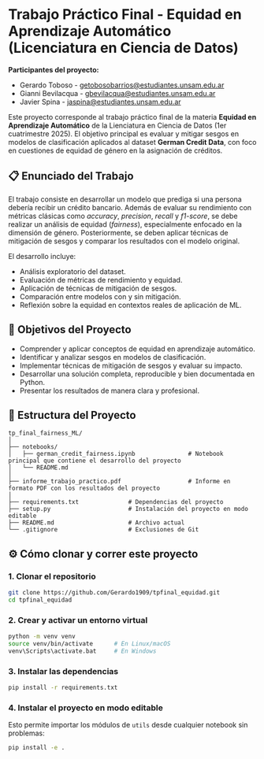 # Trabajo Práctico Final - Equidad en Aprendizaje Automático (Licenciatura en Ciencia de Datos)

**Participantes del proyecto:**

* Gerardo Toboso - getobosobarrios@estudiantes.unsam.edu.ar
* Gianni Bevilacqua - gbevilacqua@estudiantes.unsam.edu.ar
* Javier Spina - jaspina@estudiantes.unsam.edu.ar

Este proyecto corresponde al trabajo práctico final de la materia **Equidad en Aprendizaje Automático** de la Lienciatura en Ciencia de Datos (1er cuatrimestre 2025). El objetivo principal es evaluar y mitigar sesgos en modelos de clasificación aplicados al dataset **German Credit Data**, con foco en cuestiones de equidad de género en la asignación de créditos.

## 📋 Enunciado del Trabajo

El trabajo consiste en desarrollar un modelo que prediga si una persona debería recibir un crédito bancario. Además de evaluar su rendimiento con métricas clásicas como *accuracy*, *precision*, *recall* y *f1-score*, se debe realizar un análisis de equidad (*fairness*), especialmente enfocado en la dimensión de género. Posteriormente, se deben aplicar técnicas de mitigación de sesgos y comparar los resultados con el modelo original.

El desarrollo incluye:

- Análisis exploratorio del dataset.
- Evaluación de métricas de rendimiento y equidad.
- Aplicación de técnicas de mitigación de sesgos.
- Comparación entre modelos con y sin mitigación.
- Reflexión sobre la equidad en contextos reales de aplicación de ML.

## 🎯 Objetivos del Proyecto

- Comprender y aplicar conceptos de equidad en aprendizaje automático.
- Identificar y analizar sesgos en modelos de clasificación.
- Implementar técnicas de mitigación de sesgos y evaluar su impacto.
- Desarrollar una solución completa, reproducible y bien documentada en Python.
- Presentar los resultados de manera clara y profesional.

## 📁 Estructura del Proyecto

```
tp_final_fairness_ML/
│
├── notebooks/                    
│   ├── german_credit_fairness.ipynb               # Notebook principal que contiene el desarrollo del proyecto
│   └── README.md
│
├── informe_trabajo_practico.pdf                   # Informe en formato PDF con los resultados del proyecto 
│
├── requirements.txt              # Dependencias del proyecto
├── setup.py                      # Instalación del proyecto en modo editable
├── README.md                     # Archivo actual
└── .gitignore                    # Exclusiones de Git
```

## ⚙️ Cómo clonar y correr este proyecto

### 1. Clonar el repositorio

```bash
git clone https://github.com/Gerardo1909/tpfinal_equidad.git
cd tpfinal_equidad
```

### 2. Crear y activar un entorno virtual

```bash
python -m venv venv
source venv/bin/activate      # En Linux/macOS
venv\Scripts\activate.bat     # En Windows
```

### 3. Instalar las dependencias

```bash
pip install -r requirements.txt
```

### 4. Instalar el proyecto en modo editable
Esto permite importar los módulos de `utils` desde cualquier notebook sin problemas:

```bash
pip install -e .
```
